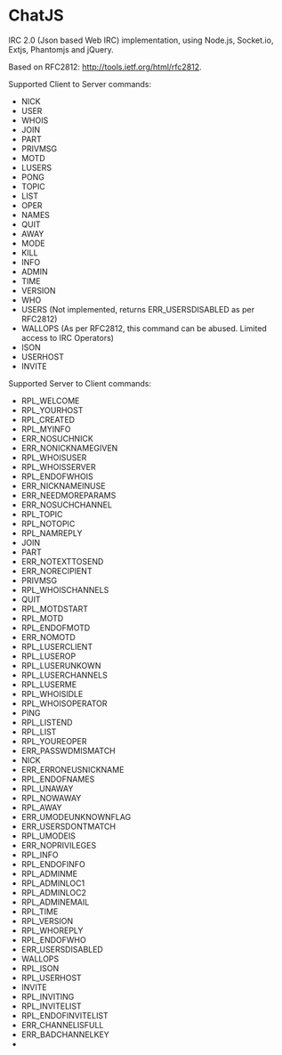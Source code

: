 ChatJS
======

IRC 2.0 (Json based Web IRC) implementation, using Node.js, Socket.io, Extjs, Phantomjs and jQuery.

Based on RFC2812: http://tools.ietf.org/html/rfc2812.

Supported Client to Server commands:

- NICK
- USER
- WHOIS
- JOIN
- PART
- PRIVMSG
- MOTD
- LUSERS
- PONG
- TOPIC
- LIST
- OPER
- NAMES
- QUIT
- AWAY
- MODE
- KILL
- INFO
- ADMIN
- TIME
- VERSION
- WHO
- USERS (Not implemented, returns ERR_USERSDISABLED as per RFC2812)
- WALLOPS (As per RFC2812, this command can be abused. Limited access to IRC Operators)
- ISON
- USERHOST
- INVITE

Supported Server to Client commands:

- RPL_WELCOME
- RPL_YOURHOST
- RPL_CREATED
- RPL_MYINFO
- ERR_NOSUCHNICK
- ERR_NONICKNAMEGIVEN
- RPL_WHOISUSER
- RPL_WHOISSERVER
- RPL_ENDOFWHOIS
- ERR_NICKNAMEINUSE
- ERR_NEEDMOREPARAMS
- ERR_NOSUCHCHANNEL
- RPL_TOPIC
- RPL_NOTOPIC
- RPL_NAMREPLY
- JOIN
- PART
- ERR_NOTEXTTOSEND
- ERR_NORECIPIENT
- PRIVMSG
- RPL_WHOISCHANNELS
- QUIT
- RPL_MOTDSTART
- RPL_MOTD
- RPL_ENDOFMOTD
- ERR_NOMOTD
- RPL_LUSERCLIENT
- RPL_LUSEROP
- RPL_LUSERUNKOWN
- RPL_LUSERCHANNELS
- RPL_LUSERME
- RPL_WHOISIDLE
- RPL_WHOISOPERATOR
- PING
- RPL_LISTEND
- RPL_LIST
- RPL_YOUREOPER
- ERR_PASSWDMISMATCH
- NICK
- ERR_ERRONEUSNICKNAME
- RPL_ENDOFNAMES
- RPL_UNAWAY
- RPL_NOWAWAY
- RPL_AWAY
- ERR_UMODEUNKNOWNFLAG
- ERR_USERSDONTMATCH
- RPL_UMODEIS
- ERR_NOPRIVILEGES
- RPL_INFO
- RPL_ENDOFINFO
- RPL_ADMINME
- RPL_ADMINLOC1
- RPL_ADMINLOC2
- RPL_ADMINEMAIL
- RPL_TIME
- RPL_VERSION
- RPL_WHOREPLY
- RPL_ENDOFWHO
- ERR_USERSDISABLED
- WALLOPS
- RPL_ISON
- RPL_USERHOST
- INVITE
- RPL_INVITING
- RPL_INVITELIST
- RPL_ENDOFINVITELIST
- ERR_CHANNELISFULL
- ERR_BADCHANNELKEY
- 